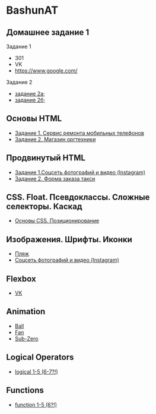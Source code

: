 # BashunAT

## Домашнее задание 1

Задание 1
* 301
* VK
* https://www.google.com/

Задание 2
* [задание 2а;](https://jsfiddle.net/GnorrBreed/eby3uad4/5/)
* [задание 2б;](https://jsfiddle.net/GnorrBreed/eby3uad4/4/)

## Основы HTML

* [Задание 1. Сервис ремонта мобильных телефонов](https://github.com/AdukarIT/BashunAT/tree/master/Basic%20HTML/repair%20service)
* [Задание 2. Магазин оргтехники](https://github.com/AdukarIT/BashunAT/tree/master/Basic%20HTML/store)

## Продвинутый HTML

* [Задание 1.Соцсеть фотографий и видео (Instagram)](https://github.com/AdukarIT/BashunAT/tree/master/advanced%20HTML/Instagram)
* [Задание 2. Форма заказа такси](https://github.com/AdukarIT/BashunAT/tree/master/advanced%20HTML/taxi)



## CSS. Float. Псевдоклассы. Сложные селекторы. Каскад

* [Основы CSS. Позиционирование](https://github.com/AdukarIT/BashunAT/tree/master/css%20basics.%20positioning/store)


## Изображения. Шрифты. Иконки

* [Пляж](https://github.com/AdukarIT/BashunAT/tree/master/css.style/beach)
* [Соцсеть фотографий и видео (Instagram)](https://github.com/AdukarIT/BashunAT/tree/master/css.style/instagram)


## Flexbox

* [VK](https://github.com/AdukarIT/BashunAT/tree/master/flexbox)

## Animation

* [Ball](https://github.com/AdukarIT/BashunAT/tree/master/animation/ball)
* [Fan](https://github.com/AdukarIT/BashunAT/tree/master/animation/fan)
* [Sub-Zero](https://github.com/AdukarIT/BashunAT/tree/master/animation/sub-zero)


## Logical Operators

* [logical 1-5 (6-7?!)](https://github.com/AdukarIT/BashunAT/tree/master/logical%20operators)


## Functions

* [function 1-5 (6?!)](https://github.com/AdukarIT/BashunAT/tree/master/functions)
